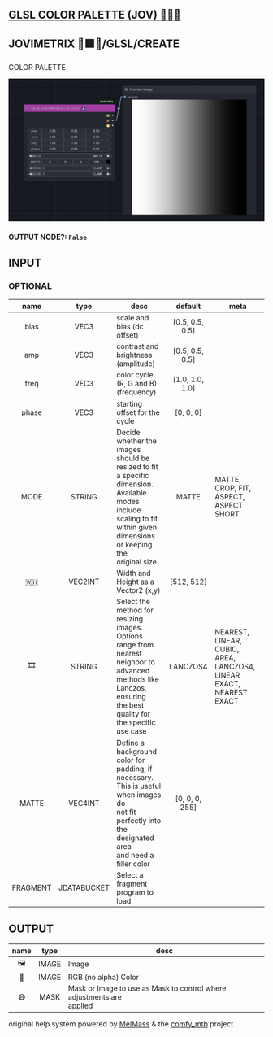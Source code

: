 ## [GLSL COLOR PALETTE (JOV) 🧙🏽‍♀️](https://github.com/Amorano/Jovimetrix-examples/blob/master/node/GLSL%20COLOR%20PALETTE/GLSL%20COLOR%20PALETTE.md)

## JOVIMETRIX 🔺🟩🔵/GLSL/CREATE

COLOR PALETTE

![GLSL COLOR PALETTE](https://raw.githubusercontent.com/Amorano/Jovimetrix-examples/master/node/GLSL%20COLOR%20PALETTE/GLSL%20COLOR%20PALETTE.png)

#### OUTPUT NODE?: `False`

## INPUT

### OPTIONAL

name | type | desc | default | meta
:---:|:---:|---|:---:|---
bias  |  VEC3  | scale and bias (dc offset) | [0.5, 0.5, 0.5] | 
amp  |  VEC3  | contrast and brightness (amplitude) | [0.5, 0.5, 0.5] | 
freq  |  VEC3  | color cycle (R, G and B) (frequency) | [1.0, 1.0, 1.0] | 
phase  |  VEC3  | starting offset for the cycle | [0, 0, 0] | 
MODE  |  STRING  | Decide whether the images should be<br>resized to fit a specific dimension.<br>Available modes include scaling to fit<br>within given dimensions or keeping the<br>original size | MATTE | MATTE, CROP, FIT, ASPECT, ASPECT SHORT
🇼🇭  |  VEC2INT  | Width and Height as a Vector2 (x,y) | [512, 512] | 
🎞️  |  STRING  | Select the method for resizing images.<br>Options range from nearest neighbor to<br>advanced methods like Lanczos, ensuring<br>the best quality for the specific use case | LANCZOS4 | NEAREST, LINEAR, CUBIC, AREA, LANCZOS4,<br>LINEAR EXACT, NEAREST EXACT
MATTE  |  VEC4INT  | Define a background color for padding, if<br>necessary. This is useful when images do<br>not fit perfectly into the designated area<br>and need a filler color | [0, 0, 0, 255] | 
FRAGMENT  |  JDATABUCKET  | Select a fragment program to load |  | 

## OUTPUT

name | type | desc
:---:|:---:|---
🖼️  |  IMAGE  | Image 
🌈  |  IMAGE  | RGB (no alpha) Color 
😷  |  MASK  | Mask or Image to use as Mask to control where adjustments are<br>applied 

original help system powered by [MelMass](https://github.com/melMass) & the [comfy_mtb](https://github.com/melMass/comfy_mtb) project